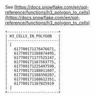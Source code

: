 See [https://docs.snowflake.com/en/sql-reference/functions/h3_polygon_to_cells](https://docs.snowflake.com/en/sql-reference/functions/h3_polygon_to_cells)
```
+-----------------------+
| H3_CELLS_IN_POLYGON   |
|-----------------------|
| [                     |
|   617700171176476671, |
|   617700171168874495, |
|   617700171177525247, |
|   617700171167563775, |
|   617700171225497599, |
|   617700171188011007, |
|   617700171168350207, |
|   617700171168612351, |
|   617700171167825919  |
| ]                     |
+-----------------------+
```
